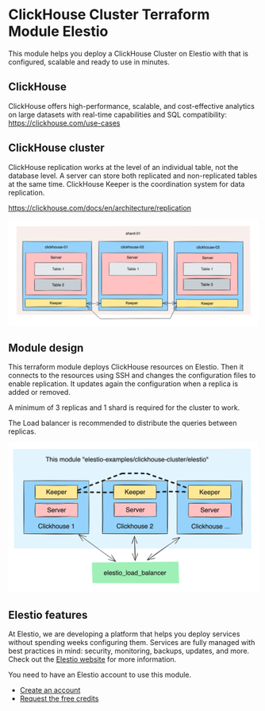 # ClickHouse Cluster Terraform Module Elestio

This module helps you deploy a ClickHouse Cluster on Elestio with that is configured, scalable and ready to use in minutes.

## ClickHouse

ClickHouse offers high-performance, scalable, and cost-effective analytics on large datasets with real-time capabilities and SQL compatibility: https://clickhouse.com/use-cases

## ClickHouse cluster

ClickHouse replication works at the level of an individual table, not the database level.
A server can store both replicated and non-replicated tables at the same time.
ClickHouse Keeper is the coordination system for data replication.

https://clickhouse.com/docs/en/architecture/replication

![Cluster architecture](https://raw.githubusercontent.com/elestio-examples/terraform-elestio-clickhouse-cluster/main/documentation/cluster_architecture.png)

## Module design

This terraform module deploys ClickHouse resources on Elestio.
Then it connects to the resources using SSH and changes the configuration files to enable replication.
It updates again the configuration when a replica is added or removed.

A minimum of 3 replicas and 1 shard is required for the cluster to work.

The Load balancer is recommended to distribute the queries between replicas.

![Terraform architecture](https://raw.githubusercontent.com/elestio-examples/terraform-elestio-clickhouse-cluster/main/documentation/terraform_architecture.png)

## Elestio features

At Elestio, we are developing a platform that helps you deploy services without spending weeks configuring them.
Services are fully managed with best practices in mind: security, monitoring, backups, updates, and more.
Check out the [Elestio website](https://elest.io) for more information.

You need to have an Elestio account to use this module.

- [Create an account](https://dash.elest.io/signup)
- [Request the free credits](https://docs.elest.io/books/billing/page/free-trial)
